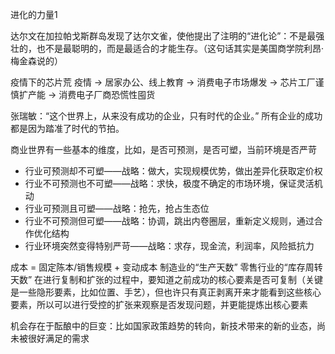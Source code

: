 进化的力量1

达尔文在加拉帕戈斯群岛发现了达尔文雀，使他提出了注明的“进化论”：不是最强壮的，也不是最聪明的，而是最适合的才能生存。（这句话其实是美国商学院利昂·梅金森说的）

疫情下的芯片荒
疫情 -> 居家办公、线上教育 -> 消费电子市场爆发 -> 芯片工厂谨慎扩产能 -> 消费电子厂商恐慌性囤货

张瑞敏：“这个世界上，从来没有成功的企业，只有时代的企业。” 所有企业的成功都是因为踏准了时代的节拍。

商业世界有一些基本的维度，比如，是否可预测，是否可塑，当前环境是否严苛
+ 行业可预测却不可塑——战略：做大，实现规模优势，做出差异化获取定价权
+ 行业不可预测也不可塑——战略：求快，极度不确定的市场环境，保证灵活机动
+ 行业可预测且可塑——战略：抢先，抢占生态位
+ 行业不可预测但可塑——战略：协调，跳出内卷圈层，重新定义规则，通过合作优化结构
+ 行业环境突然变得特别严苛——战略：求存，现金流，利润率，风险抵抗力

成本 = 固定陈本/销售规模 + 变动成本
制造业的“生产天数”
零售行业的“库存周转天数”
在进行复制和扩张的过程中，要知道之前成功的核心要素是否可复制（关键是一些隐形要素，比如位置、手艺），但也许只有真正剥离开来才能看到这些核心要素，所以可以进行受控的扩张来观察是否发现问题，并更能提炼出核心要素

机会存在于酝酿中的巨变：比如国家政策趋势的转向，新技术带来的新的业态，尚未被很好满足的需求